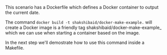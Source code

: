 This scenario has a Dockerfile which defines a Docker container to output the current date.

The command `docker build -t shakshibaid/docker-make-example.` will create a Docker image is a friendly tag  shakshibaid/docker-make-example_ which we can use when starting a container based on the image.

In the next step we'll demostrate how to use this command inside a Makefile.
